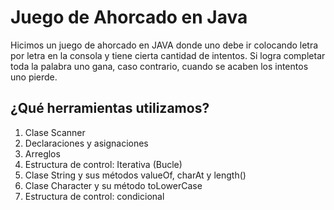 # Juego de Ahorcado en Java

Hicimos un juego de ahorcado en JAVA donde uno debe ir colocando letra por letra en la consola y tiene cierta cantidad de intentos. Si logra completar toda la palabra uno gana, caso contrario, cuando se acaben los intentos uno pierde.

## ¿Qué herramientas utilizamos?
1. Clase Scanner
2. Declaraciones y asignaciones
3. Arreglos
4. Estructura de control: Iterativa (Bucle)
5. Clase String y sus métodos valueOf, charAt y length()
6. Clase Character y su método toLowerCase
7. Estructura de control: condicional